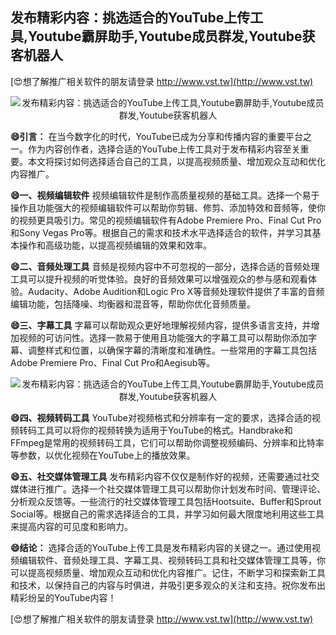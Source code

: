 ## **发布精彩内容：挑选适合的YouTube上传工具,Youtube霸屏助手,Youtube成员群发,Youtube获客机器人**

[😍想了解推广相关软件的朋友请登录 http://www.vst.tw](http://www.vst.tw)

 <center><img src="https://vst.tw/MP4/tuiguang/png/4.png" alt="发布精彩内容：挑选适合的YouTube上传工具,Youtube霸屏助手,Youtube成员群发,Youtube获客机器人"></center>

**😄引言：**
在当今数字化的时代，YouTube已成为分享和传播内容的重要平台之一。作为内容创作者，选择合适的YouTube上传工具对于发布精彩内容至关重要。本文将探讨如何选择适合自己的工具，以提高视频质量、增加观众互动和优化内容推广。

**😄一、视频编辑软件**
视频编辑软件是制作高质量视频的基础工具。选择一个易于操作且功能强大的视频编辑软件可以帮助你剪辑、修剪、添加特效和音频等，使你的视频更具吸引力。常见的视频编辑软件有Adobe Premiere Pro、Final Cut Pro和Sony Vegas Pro等。根据自己的需求和技术水平选择适合的软件，并学习其基本操作和高级功能，以提高视频编辑的效果和效率。

**😄二、音频处理工具**
音频是视频内容中不可忽视的一部分，选择合适的音频处理工具可以提升视频的听觉体验。良好的音频效果可以增强观众的参与感和观看体验。Audacity、Adobe Audition和Logic Pro X等音频处理软件提供了丰富的音频编辑功能，包括降噪、均衡器和混音等，帮助你优化音频质量。

**😄三、字幕工具**
字幕可以帮助观众更好地理解视频内容，提供多语言支持，并增加视频的可访问性。选择一款易于使用且功能强大的字幕工具可以帮助你添加字幕、调整样式和位置，以确保字幕的清晰度和准确性。一些常用的字幕工具包括Adobe Premiere Pro、Final Cut Pro和Aegisub等。

 <center><img src="https://vst.tw/MP4/tuiguang/png/4.png" alt="发布精彩内容：挑选适合的YouTube上传工具,Youtube霸屏助手,Youtube成员群发,Youtube获客机器人"></center>

**😄四、视频转码工具**
YouTube对视频格式和分辨率有一定的要求，选择合适的视频转码工具可以将你的视频转换为适用于YouTube的格式。Handbrake和FFmpeg是常用的视频转码工具，它们可以帮助你调整视频编码、分辨率和比特率等参数，以优化视频在YouTube上的播放效果。

**😄五、社交媒体管理工具**
发布精彩内容不仅仅是制作好的视频，还需要通过社交媒体进行推广。选择一个社交媒体管理工具可以帮助你计划发布时间、管理评论、分析观众反馈等。一些流行的社交媒体管理工具包括Hootsuite、Buffer和Sprout Social等。根据自己的需求选择适合的工具，并学习如何最大限度地利用这些工具来提高内容的可见度和影响力。

**😄结论：**
选择合适的YouTube上传工具是发布精彩内容的关键之一。通过使用视频编辑软件、音频处理工具、字幕工具、视频转码工具和社交媒体管理工具等，你可以提高视频质量、增加观众互动和优化内容推广。记住，不断学习和探索新工具和技术，以保持自己的内容与时俱进，并吸引更多观众的关注和支持。祝你发布出精彩纷呈的YouTube内容！

[😍想了解推广相关软件的朋友请登录 http://www.vst.tw](http://www.vst.tw)



